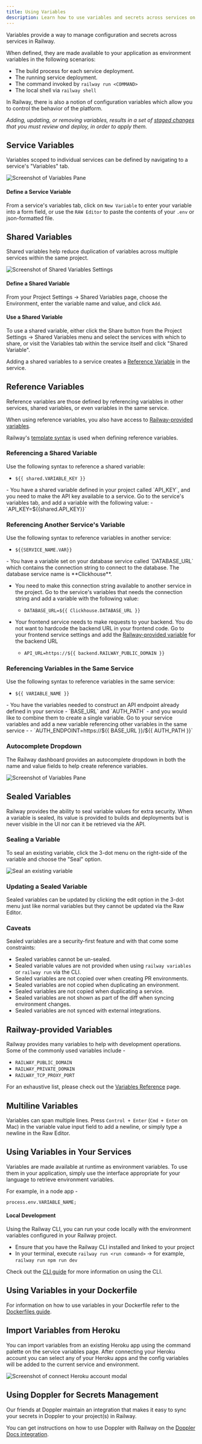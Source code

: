 ```yaml
---
title: Using Variables
description: Learn how to use variables and secrets across services on Railway.
---
```


Variables provide a way to manage configuration and secrets across services in Railway.

When defined, they are made available to your application as environment variables in the following scenarios:

- The build process for each service deployment.
- The running service deployment.
- The command invoked by `railway run <COMMAND>`
- The local shell via `railway shell`

In Railway, there is also a notion of configuration variables which allow you to control the behavior of the platform.

_Adding, updating, or removing variables, results in a set of [staged changes](/guides/staged-changes) that you must review and deploy, in order to apply them._

## Service Variables

Variables scoped to individual services can be defined by navigating to a service's "Variables" tab.

<Image src="https://res.cloudinary.com/railway/image/upload/c_scale,w_2026/v1678820924/docs/CleanShot_2023-03-14_at_12.07.44_2x_rpesxd.png"
alt="Screenshot of Variables Pane"
layout="responsive"
width={2026} height={933} quality={100} />

#### Define a Service Variable

From a service's variables tab, click on `New Variable` to enter your variable into a form field, or use the `RAW Editor` to paste the contents of your `.env` or json-formatted file.

## Shared Variables

Shared variables help reduce duplication of variables across multiple services within the same project.

<Image src="https://res.cloudinary.com/railway/image/upload/v1669678393/docs/shared-variables-settings_vchmzn.png"
alt="Screenshot of Shared Variables Settings"
layout="responsive"
width={2402} height={1388} quality={100} />

#### Define a Shared Variable

From your Project Settings -> Shared Variables page, choose the Environment, enter the variable name and value, and click `Add`.

#### Use a Shared Variable

To use a shared variable, either click the Share button from the Project Settings -> Shared Variables menu and select the services with which to share, or visit the Variables tab within the service itself and click "Shared Variable".

Adding a shared variables to a service creates a [Reference Variable](/guides/variables#referencing-a-shared-variable) in the service.

## Reference Variables

Reference variables are those defined by referencing variables in other services, shared variables, or even variables in the same service.

When using reference variables, you also have access to [Railway-provided variables](#railway-provided-variables).

Railway's [template syntax](/reference/variables#template-syntax) is used when defining reference variables.

### Referencing a Shared Variable

Use the following syntax to reference a shared variable:

- `${{ shared.VARIABLE_KEY }}`

<Collapse slug="referencing-a-shared-variable-example" title="Example">
- You have a shared variable defined in your project called `API_KEY`, and you need to make the API key available to a service.  Go to the service's variables tab, and add a variable with the following value:
  - `API_KEY=${{shared.API_KEY}}`
</Collapse>

### Referencing Another Service's Variable

Use the following syntax to reference variables in another service:

- `${{SERVICE_NAME.VAR}}`

<Collapse slug="referencing-another-services-variable-example" title="Example">
- You have a variable set on your database service called `DATABASE_URL` which contains the connection string to connect to the database.  The database service name is **Clickhouse**.

- You need to make this connection string available to another service in the project. Go to the service's variables that needs the connection string and add a variable with the following value:

  - `DATABASE_URL=${{ Clickhouse.DATABASE_URL }}`

- Your frontend service needs to make requests to your backend. You do not want to hardcode the backend URL in your frontend code. Go to your frontend service settings and add the [Railway-provided variable](/develop/variables#railway-provided-variables) for the backend URL

  - `API_URL=https://${{ backend.RAILWAY_PUBLIC_DOMAIN }}`

</Collapse>

### Referencing Variables in the Same Service

Use the following syntax to reference variables in the same service:

- `${{ VARIABLE_NAME }}`

<Collapse slug="referencing-variables-in-the-same-service-example" title="Example">
- You have the variables needed to construct an API endpoint already defined in your service - `BASE_URL` and `AUTH_PATH` - and you would like to combine them to create a single variable.  Go to your service variables and add a new variable referencing other variables in the same service -
  - `AUTH_ENDPOINT=https://${{ BASE_URL }}/${{ AUTH_PATH }}`
</Collapse>

### Autocomplete Dropdown

The Railway dashboard provides an autocomplete dropdown in both the name and value fields to help create reference variables.

<Image src="https://res.cloudinary.com/railway/image/upload/c_scale,w_2000/v1678823846/docs/CleanShot_2023-03-14_at_12.56.56_2x_mbb6hu.png"
alt="Screenshot of Variables Pane"
layout="responsive"
width={2408} height={1150} quality={100} />

## Sealed Variables

Railway provides the ability to seal variable values for extra security. When a variable is sealed, its value is provided to builds and deployments but is never visible in the UI nor can it be retrieved via the API.

### Sealing a Variable

To seal an existing variable, click the 3-dot menu on the right-side of the variable and choose the "Seal" option.

<Image src="https://res.cloudinary.com/railway/image/upload/v1743199483/docs/seal_ky7w4s.png"
alt="Seal an existing variable"
layout="responsive"
width={1200} height={552} quality={100} />

### Updating a Sealed Variable

Sealed variables can be updated by clicking the edit option in the 3-dot menu just like normal variables but they cannot be updated via the Raw Editor.

### Caveats

Sealed variables are a security-first feature and with that come some constraints:

- Sealed variables cannot be un-sealed.
- Sealed variable values are not provided when using `railway variables` or `railway run` via the CLI.
- Sealed variables are not copied over when creating PR environments.
- Sealed variables are not copied when duplicating an environment.
- Sealed variables are not copied when duplicating a service.
- Sealed variables are not shown as part of the diff when syncing environment changes.
- Sealed variables are not synced with external integrations.

## Railway-provided Variables

Railway provides many variables to help with development operations. Some of the commonly used variables include -

- `RAILWAY_PUBLIC_DOMAIN`
- `RAILWAY_PRIVATE_DOMAIN`
- `RAILWAY_TCP_PROXY_PORT`

For an exhaustive list, please check out the [Variables Reference](/reference/variables#railway-provided-variables) page.

## Multiline Variables

Variables can span multiple lines. Press `Control + Enter` (`Cmd + Enter` on Mac) in the variable value input field to add a newline, or simply type a newline in the Raw Editor.

## Using Variables in Your Services

Variables are made available at runtime as environment variables. To use them in your application, simply use the interface appropriate for your language to retrieve environment variables.

For example, in a node app -

```node
process.env.VARIABLE_NAME;
```

#### Local Development

Using the Railway CLI, you can run your code locally with the environment variables configured in your Railway project.

- Ensure that you have the Railway CLI installed and linked to your project
- In your terminal, execute `railway run <run command>`
  -> for example, `railway run npm run dev`

Check out the [CLI guide](/guides/cli#local-development) for more information on using the CLI.

## Using Variables in your Dockerfile

For information on how to use variables in your Dockerfile refer to the [Dockerfiles guide](/guides/dockerfiles#using-variables-at-build-time).

## Import Variables from Heroku

You can import variables from an existing Heroku app using the command palette
on the service variables page. After connecting your Heroku account you can
select any of your Heroku apps and the config variables will be added to the current service and environment.

<Image src="/images/connect-heroku-account.png"
alt="Screenshot of connect Heroku account modal"
layout="responsive"
width={521} height={404} quality={100} />

## Using Doppler for Secrets Management

Our friends at Doppler maintain an integration that makes it easy to sync your secrets in Doppler to your project(s) in Railway.

You can get instructions on how to use Doppler with Railway on the <a href="https://docs.doppler.com/docs/railway" target="_blank">Doppler Docs
integration</a>.
